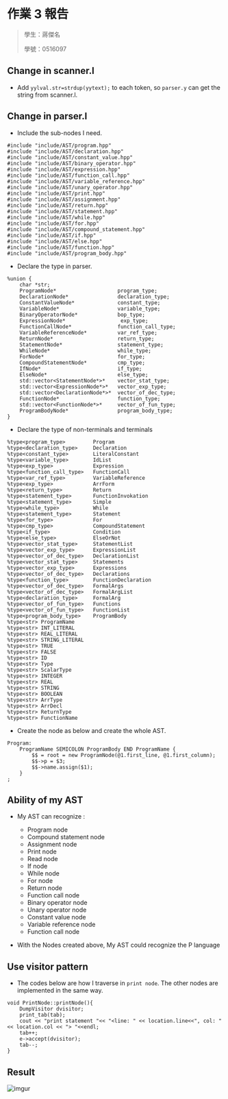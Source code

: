 # 作業 3 報告

> 學生：蔣傑名
>
> 學號：0516097
> 

## Change in scanner.l
- Add `yylval.str=strdup(yytext);` to each token, so `parser.y` can get the string from scanner.l.



## Change in parser.l
- Include the sub-nodes I need.
```cpp= #include "include/AST/ast.hpp"
#include "include/AST/program.hpp"
#include "include/AST/declaration.hpp"
#include "include/AST/constant_value.hpp"
#include "include/AST/binary_operator.hpp"
#include "include/AST/expression.hpp"
#include "include/AST/function_call.hpp"
#include "include/AST/variable_reference.hpp"
#include "include/AST/unary_operator.hpp"
#include "include/AST/print.hpp"
#include "include/AST/assignment.hpp"
#include "include/AST/return.hpp"
#include "include/AST/statement.hpp"
#include "include/AST/while.hpp"
#include "include/AST/for.hpp"
#include "include/AST/compound_statement.hpp"
#include "include/AST/if.hpp"
#include "include/AST/else.hpp"
#include "include/AST/function.hpp"
#include "include/AST/program_body.hpp"
```
- Declare the type in parser.
```cpp= 
%union {
    char *str;
    ProgramNode*                    program_type;
    DeclarationNode*                declaration_type;
    ConstantValueNode*              constant_type;
    VariableNode*                   variable_type;
    BinaryOperatorNode*             bop_type;
    ExpressionNode* 	             exp_type;
    FunctionCallNode*               function_call_type;
    VariableReferenceNode*          var_ref_type;
    ReturnNode*                     return_type;
    StatementNode*                  statement_type;
    WhileNode*                      while_type;
    ForNode*                        for_type;
    CompoundStatementNode*          cmp_type;
    IfNode*                         if_type;
    ElseNode*                       else_type;
    std::vector<StatementNode*>*    vector_stat_type; 
    std::vector<ExpressionNode*>*   vector_exp_type; 
    std::vector<DeclarationNode*>*  vector_of_dec_type;
    FunctionNode*                   function_type;
    std::vector<FunctionNode*>*     vector_of_fun_type;
    ProgramBodyNode*                program_body_type;
}
```
- Declare the type of non-terminals and terminals
```cpp=
%type<program_type>         Program
%type<declaration_type>     Declaration
%type<constant_type>        LiteralConstant
%type<variable_type>        IdList
%type<exp_type>             Expression
%type<function_call_type>   FunctionCall
%type<var_ref_type>         VariableReference
%type<exp_type>             ArrForm
%type<return_type>          Return
%type<statement_type>       FunctionInvokation
%type<statement_type>       Simple
%type<while_type>           While
%type<statement_type>       Statement
%type<for_type>             For
%type<cmp_type>             CompoundStatement
%type<if_type>              Condition
%type<else_type>            ElseOrNot
%type<vector_stat_type>     StatementList
%type<vector_exp_type>      ExpressionList
%type<vector_of_dec_type>   DeclarationList
%type<vector_stat_type>     Statements
%type<vector_exp_type>      Expressions
%type<vector_of_dec_type>   Declarations
%type<function_type>        FunctionDeclaration
%type<vector_of_dec_type>   FormalArgs
%type<vector_of_dec_type>   FormalArgList
%type<declaration_type>     FormalArg
%type<vector_of_fun_type>   Functions
%type<vector_of_fun_type>   FunctionList
%type<program_body_type>    ProgramBody
%type<str> ProgramName
%type<str> INT_LITERAL
%type<str> REAL_LITERAL
%type<str> STRING_LITERAL
%type<str> TRUE
%type<str> FALSE
%type<str> ID
%type<str> Type
%type<str> ScalarType
%type<str> INTEGER
%type<str> REAL
%type<str> STRING
%type<str> BOOLEAN
%type<str> ArrType
%type<str> ArrDecl
%type<str> ReturnType
%type<str> FunctionName
```

- Create the node as below and create the whole AST.
```cpp=
Program:
    ProgramName SEMICOLON ProgramBody END ProgramName {
        $$ = root = new ProgramNode(@1.first_line, @1.first_column);
        $$->p = $3;
        $$->name.assign($1);
    }
;
```


## Ability of my AST

- My AST can recognize : 
    - Program node
    - Compound statement node
    - Assignment node
    - Print node
    - Read node
    - If node
    - While node
    - For node
    - Return node
    - Function call node
    - Binary operator node
    - Unary operator node
    - Constant value node
    - Variable reference node
    - Function call node

- With the Nodes created above, My AST could recognize the P language



## Use visitor pattern

- The codes below are how I traverse in `print node`. The other nodes are implemented in the same way.

```cpp=
void PrintNode::printNode(){
    DumpVisitor dvisitor;
    print_tab(tab);
    cout << "print statement "<< "<line: " << location.line<<", col: "<< location.col << "> "<<endl;
    tab++;
    e->accept(dvisitor);
    tab--;
}

```

## Result 
![imgur](https://imgur.com/b08KUnn.jpg)